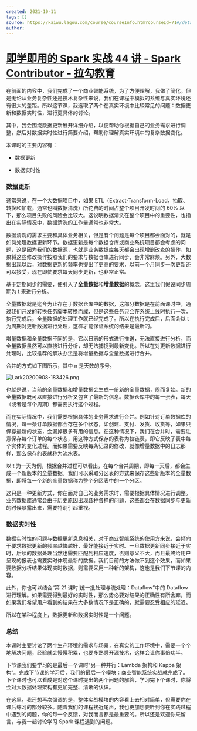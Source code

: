 ```yaml
---
created: 2021-10-11
tags: []
source: https://kaiwu.lagou.com/course/courseInfo.htm?courseId=71#/detail/pc?id=1971
author: 
---
```


# [即学即用的 Spark 实战 44 讲 - Spark Contributor - 拉勾教育](https://kaiwu.lagou.com/course/courseInfo.htm?courseId=71#/detail/pc?id=1971)


在前面的内容中，我们完成了一个商业智能系统，为了方便理解，我做了简化。但是无论从业务复杂性还是技术复杂性来说，我们在课程中模拟的系统与真实环境还有很大的差距。所以这节课，我选取了两个在真实环境中比较常见的问题：数据更新和数据实时性，进行更具体的讨论。

其中，我会围绕数据更新展开详细介绍，以便帮助你根据自己的业务需求进行调整，然后对数据实时性进行简要介绍，帮助你理解真实环境中的复杂数据变化。

本课时的主要内容有：

-   数据更新
    
-   数据实时性
    

### 数据更新

通常来说，在一个大数据项目中，如果 ETL（Extract-Transform-Load，抽取、转换和加载，通常也叫数据清洗）所花费的时间占整个项目开发时间的 60% 以下，那么项目失败的风险会比较大。这说明数据清洗在整个项目中的重要性，也指出在实际情况中，数据清洗的工作量通常也非常大。

数据清洗的需求主要和具体业务相关，但是有个问题是每个项目都会面对的，就是如何处理数据更新环节。数据更新是每个数据仓库或商业系统项目都会考虑的问题，这是因为我们的数据源，也就是业务数据库每天都会出现增删改查的操作，如果将这些修改操作按照我们的要求与数据仓库进行同步，会非常麻烦。另外，大数据出现以后，对数据更新的频率也提出了更高的要求，以前一个月同步一次更新还可以接受，现在即使要求每天同步更新，也非常正常。

基于定期同步的需要，便引入了**全量数据**和**增量数据**的概念，这里我们假设同步周期为 t 来进行分析。

全量数据就是迄今为止存在于数据仓库中的数据，这部分数据是在前面课时中，通过我们开发的转换任务脚本转换而成，但是这些任务只会在系统上线时执行一次，执行完成后，全量数据的处理工作就已经完成了。所以在执行完成后，后面会以 t为周期对更新数据进行处理，这样才能保证系统的结果是最新的。

增量数据和全量数据不同的是，它以日志的形式进行推送，无法直接进行分析，而全量数据虽然可以直接进行分析，却无法捕捉到最新变化。所以在对更新数据进行处理时，比较推荐的解决办法是将增量数据与全量数据进行合并。

合并的方式如下图所示，其中 n 是天数的序号。

![Lark20200908-183426.png](https://s0.lgstatic.com/i/image/M00/4C/44/Ciqc1F9XXleAR8jnAAEZAJhM_DY821.png)

也就是说，当前的全量数据和增量数据会生成一份新的全量数据，周而复始。新的全量数据既可以直接进行分析又包含了最新的信息。数据仓库中的每一张表，每天（或者是每个周期）都需要执行这个过程。

而在实际情况中，我们需要根据具体的业务需求进行合并。例如针对订单数据库的情况，每一条订单数据都会存在多个状态，如创建、支付、发货、收货等，如果只保存最新的状态，会漏掉很多有用的信息。在这种情况下，我们在合并时，需要注意保存每个订单的每个状态，用这种方式保存的表称为拉链表，即它反映了表中每个实体的变化过程。而如果需要反映每条记录的修改，就像增量数据中的日志那样，那么保存的表就称为流水表。

以 t 为一天为例，根据合并过程可以看出，在每个合并周期，即每一天后，都会生成一个新版本的全量数据。我们可以采取分区表的方式来保存这些新版本的全量数据，即将每一个新的全量数据称为整个分区表中的一个分区。

这只是一种更新方式，你在面对自己的业务需求时，需要根据具体情况进行调整。业务数据库通常会由于历史原因出现各种各样的问题，这些都会在数据同步与更新的时候暴露出来，需要特别引起重视。

### 数据实时性

数据实时性的问题与数据更新息息相关，对于商业智能系统的使用方来说，会倾向于要求数据更新的频率越快越好，最好能接近于实时。一旦数据更新同步接近于实时，后续的数据处理当然也需要匹配到相应速度，否则意义不大，而且最终给用户呈现的报表也需要实时体现最新的数据。我们目前的方法做不到这个效果，而如果要数据分析结果体现实时数据，则需要采用一种新的架构，这也是我们下节课的内容。

此外，你也可以结合“第 21 课时|统一批处理与流处理：Dataflow”中的 Dataflow进行理解。如果需要得到最好的实时性，那么势必要对结果的正确性有所舍弃，而如果我们希望用户看到的结果在大多数情况下是正确的，就需要忍受相应的延迟。

所以在某种程度上，数据更新和数据实时性是一个问题。

### 总结

本课时主要讨论了两个生产环境的需求与场景，在真实的工作环境中，需要一个个地解决问题，经验就会慢慢积累，也要多熟悉开源技术，这样会让你事倍功半。

下节课我们要学习的是最后一个课时“另一种并行：Lambda 架构和 Kappa 架构”。完成下节课的学习后，我们的最后一个模块：商业智能系统实战就完成了。下个课时也可以看成是对这个课时提出的两个问题的解答，学习完下个课时，你将会对大数据处理架构有更加完整、清晰的认识。

在这里，我还想再次强调的是，整体实战模块的内容看上去相对简单，但需要你在课后练习的部分较多。随着我们的课程接近尾声，我也更加想要听到你在实践过程中遇到的问题，你的每一个反馈，对我而言都是最重要的。所以还是欢迎你来留言，与我一起讨论学习 Spark 课程遇到的问题。
